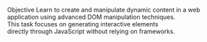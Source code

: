 Objective
Learn to create and manipulate dynamic content in a web application using advanced DOM manipulation techniques.<br>This task focuses on generating interactive elements<br> directly through JavaScript without relying on frameworks.